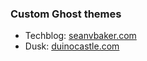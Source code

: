 ### Custom Ghost themes

* Techblog: [seanvbaker.com](http://seanvbaker.com) 
* Dusk: [duinocastle.com](http://duinocastle.com)
